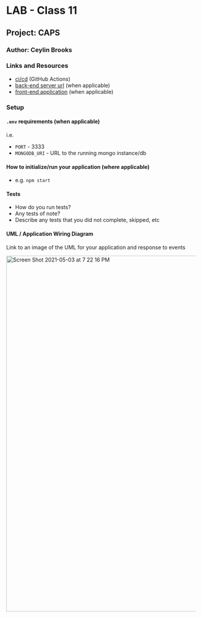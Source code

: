 

# LAB - Class 11

## Project: CAPS

### Author: Ceylin Brooks

### Links and Resources

- [ci/cd](http://xyz.com) (GitHub Actions)
- [back-end server url](http://xyz.com) (when applicable)
- [front-end application](http://xyz.com) (when applicable)

### Setup

#### `.env` requirements (when applicable)

i.e.

- `PORT` - 3333
- `MONGODB_URI` - URL to the running mongo instance/db

#### How to initialize/run your application (where applicable)

- e.g. `npm start`

#### Tests

- How do you run tests?
- Any tests of note?
- Describe any tests that you did not complete, skipped, etc

#### UML / Application Wiring Diagram

Link to an image of the UML for your application and response to events

<img width="947" alt="Screen Shot 2021-05-03 at 7 22 16 PM" src="https://user-images.githubusercontent.com/66962689/116948419-e5e9f200-ac44-11eb-9b59-bcdb5e5d0402.png">





